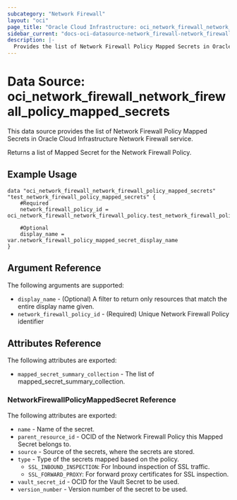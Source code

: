 ```yaml
---
subcategory: "Network Firewall"
layout: "oci"
page_title: "Oracle Cloud Infrastructure: oci_network_firewall_network_firewall_policy_mapped_secrets"
sidebar_current: "docs-oci-datasource-network_firewall-network_firewall_policy_mapped_secrets"
description: |-
  Provides the list of Network Firewall Policy Mapped Secrets in Oracle Cloud Infrastructure Network Firewall service
---
```


# Data Source: oci_network_firewall_network_firewall_policy_mapped_secrets
This data source provides the list of Network Firewall Policy Mapped Secrets in Oracle Cloud Infrastructure Network Firewall service.

Returns a list of Mapped Secret for the Network Firewall Policy.


## Example Usage

```hcl
data "oci_network_firewall_network_firewall_policy_mapped_secrets" "test_network_firewall_policy_mapped_secrets" {
	#Required
	network_firewall_policy_id = oci_network_firewall_network_firewall_policy.test_network_firewall_policy.id

	#Optional
	display_name = var.network_firewall_policy_mapped_secret_display_name
}
```

## Argument Reference

The following arguments are supported:

* `display_name` - (Optional) A filter to return only resources that match the entire display name given.
* `network_firewall_policy_id` - (Required) Unique Network Firewall Policy identifier


## Attributes Reference

The following attributes are exported:

* `mapped_secret_summary_collection` - The list of mapped_secret_summary_collection.

### NetworkFirewallPolicyMappedSecret Reference

The following attributes are exported:

* `name` - Name of the secret.
* `parent_resource_id` - OCID of the Network Firewall Policy this Mapped Secret belongs to.
* `source` - Source of the secrets, where the secrets are stored.
* `type` - Type of the secrets mapped based on the policy.
	* `SSL_INBOUND_INSPECTION`: For Inbound inspection of SSL traffic.
	* `SSL_FORWARD_PROXY`: For forward proxy certificates for SSL inspection. 
* `vault_secret_id` - OCID for the Vault Secret to be used.
* `version_number` - Version number of the secret to be used.

